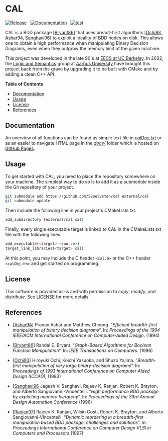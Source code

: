 # CAL

[![Release](https://img.shields.io/github/v/release/ssoelvsten/cal)](https://github.com/SSoelvsten/cal/releases)
&nbsp;
[![Documentation](https://img.shields.io/website?down_message=not%20available&label=docs&up_message=available&url=https%3A%2F%2Fssoelvsten.github.io%2Fcal)](https://ssoelvsten.github.io/cal)
&nbsp;
[![test](https://img.shields.io/github/actions/workflow/status/ssoelvsten/cal/test.yml?branch=main&label=test&logo=github&logoColor=white)](https://github.com/SSoelvsten/cal/actions/workflows/test.yml)
&nbsp;

CAL is a BDD package [[Bryant86](#references)] that uses breadt-first
algorithms [[Ochi93](#references), [Ashar94](#references),
[Sanghavi96](#references)] to exploit a locality of BDD nodes on disk.
This allows one to obtain a high performance when manipulating Binary
Decision Diagrams, even when they outgrow the memory limit of the given
machine.

This project was developed in the late 90's at
[EECS at UC Berkeley](https://eecs.berkeley.edu/). In 2022, the
[Logic and Semantics](https://logsem.github.io/) group at [Aarhus University](https://cs.au.dk)
have brought this project back from the grave by upgrading it to be
built with CMake and by adding a clean C++ API.

**Table of Contents**

- [Documentation](#documentation)
- [Usage](#usage)
- [License](#license)
- [References](#references)

## Documentation

An overview of all functions can be found as simple text file in
[*calDoc.txt*](/calDoc.txt) or as an easier to navigate HTML page in
the [*docs/*](/docs/) folder which is hosted on
[GitHub Pages](https://ssoelvsten.github.io/cal/).

## Usage

To get started with CAL, you need to place the repository somewhere on
your machine. The simplest way to do so is to add it as a submodule
inside the Git repository of your project.
```bash
git submodule add https://github.com/SSoelvsten/cal external/cal
git submodule update
```

Then include the following line in your project's CMakeLists.txt.
```bash
add_subdirectory (external/cal cal)
```

Finally, every single executable target is linked to CAL in the
CMakeLists.txt file with the following lines.
```bash
add_executable(<target> <source>)
target_link_libraries(<target> cal)
```

At this point, you may include the C header `<cal.h>` or the C++ header
`<calObj.hh>` and get started on programming.

## License

This software is provided as-is and with permission to *copy*,
*modify*, and *distribute*. See [LICENSE](LICENSE) for more details.

## References

- [[Ashar94](https://ieeexplore.ieee.org/document/629886)]
  Pranav Ashar and Matthew Cheong. “_Efficient breadth-first manipulation of
  binary decision diagrams_”. In: _Proceedings of the
  1994 IEEE/ACM International Conference on Computer-Aided Design_. (1994)

- [[Bryant86](https://ieeexplore.ieee.org/stamp/stamp.jsp?tp=&arnumber=1676819)]
  Randal E. Bryant. “_Graph-Based Algorithms for Boolean Function Manipulation_”.
  In: _IEEE Transactions on Computers_. (1986)

- [[Ochi93](https://www.computer.org/csdl/proceedings-article/iccad/1993/00580030/12OmNAXglQz)]
  Hiroyuki Ochi, Koichi Yasuoka, and Shuzo Yajima. “_Breadth-first manipulation
  of very large binary-decision diagrams_”. In: _Proceedings of 1993
  International Conference on Computer Aided Design (ICCAD),_ (1993)

- [[Sanghavi96](https://link.springer.com/article/10.1007/s002360050083)
  Jagesh V. Sanghavi, Rajeev K. Ranjan, Robert K. Brayton, and Alberto
  Sangiovanni-Vincentelli. “_High performance BDD package by exploiting
  memory hierarchy_”. In: _Proceedings of the 33rd Annual Design
  Automation Conference_ (1996)

- [[Ranjan97](https://ieeexplore.ieee.org/abstract/document/628893)]
  Rajeev K. Ranjan, Wilsin Gosti, Robert K. Brayton, and Alberto
  Sangiovanni-Vincenteili. “_Dynamic reordering in a breadth-first
  manipulation based BDD package: challenges and solutions_”. In:
  _Proceedings International Conference on Computer Design VLSI in
  Computers and Processors_ (1997)
